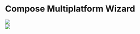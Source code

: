 # Compose Multiplatform Wizard

![](https://raw.githubusercontent.com/terrakok/Compose-Multiplatform-Wizard/master/img/all-apps.png)  
[![](https://raw.githubusercontent.com/terrakok/Compose-Multiplatform-Wizard/master/img/page-screenshot.png)](https://terrakok.github.io/Compose-Multiplatform-Wizard/)  